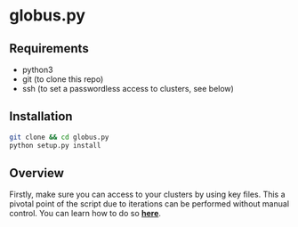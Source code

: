 # globus.py

## Requirements
* python3
* git (to clone this repo) 
* ssh (to set a passwordless access to clusters, see below)

## Installation

```bash
git clone && cd globus.py
python setup.py install
```

## Overview

Firstly, make sure you can access to your clusters by using key files. This a pivotal point of the script due to iterations can be performed without manual control. You can learn how to do so [**here**](setPassworlessAccess.md).





